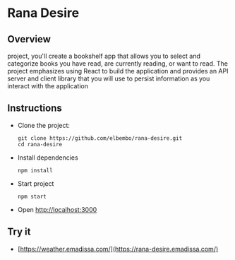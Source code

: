 # Rana Desire

## Overview
  project, you'll create a bookshelf app that allows you to select and categorize books you have read, are currently reading, or want to read. The project emphasizes using React to build the application and provides an API server and client library that you will use to persist information as you interact with the application
## Instructions
- Clone the project:
  ```
  git clone https://github.com/elbembo/rana-desire.git
  cd rana-desire
  ```
- Install dependencies
  ```
  npm install
  ```
- Start project
  ```
  npm start
  ```
- Open [http://localhost:3000](http://localhost:3000)




## Try it
* [https://weather.emadissa.com/](https://rana-desire.emadissa.com/)